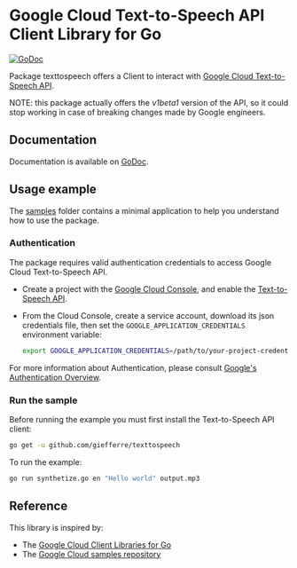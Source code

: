 # Google Cloud Text-to-Speech API Client Library for Go

[![GoDoc](https://godoc.org/github.com/giefferre/texttospeech?status.svg)][godoc-reference]

Package texttospeech offers a Client to interact with [Google Cloud Text-to-Speech API][tts-docs].

NOTE: this package actually offers the _v1beta1_ version of the API, so it could stop working in case of breaking changes made by Google engineers.

[godoc-reference]: https://godoc.org/github.com/giefferre/texttospeech
[tts-docs]: https://cloud.google.com/text-to-speech/docs/

## Documentation

Documentation is available on [GoDoc][godoc-reference].

## Usage example

The [samples](samples) folder contains a minimal application to help you understand how to use the package.

### Authentication

The package requires valid authentication credentials to access Google Cloud Text-to-Speech API.

- Create a project with the [Google Cloud Console][cloud-console], and enable the [Text-to-Speech API][tts-api].
- From the Cloud Console, create a service account, download its json credentials file, then set the `GOOGLE_APPLICATION_CREDENTIALS` environment variable:

  ```bash
  export GOOGLE_APPLICATION_CREDENTIALS=/path/to/your-project-credentials.json
  ```

For more information about Authentication, please consult [Google's Authentication Overview](adc).

[cloud-console]: https://console.cloud.google.com
[tts-api]: https://console.cloud.google.com/apis/api/texttospeech.googleapis.com/overview?project=_
[adc]: https://cloud.google.com/docs/authentication#developer_workflow

### Run the sample

Before running the example you must first install the Text-to-Speech API client:

```bash
go get -u github.com/giefferre/texttospeech
```

To run the example:

```bash
go run synthetize.go en "Hello world" output.mp3
```

## Reference

This library is inspired by:

- The [Google Cloud Client Libraries for Go][cloud-libraries]
- The [Google Cloud samples repository][cloud-samples]

[cloud-libraries]: https://github.com/GoogleCloudPlatform/google-cloud-go
[cloud-samples]: https://github.com/GoogleCloudPlatform/golang-samples

